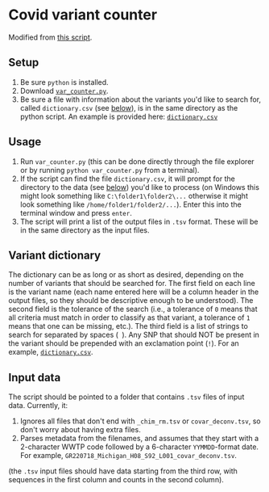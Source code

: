 # Covid variant counter

Modified from
[this script](https://github.com/degregory/Programs/blob/main/NYC_Variant_Counter.py).

## Setup

1. Be sure `python` is installed.
2. Download
   [`var_counter.py`](https://github.com/istaves/covid-variant-counter/releases/download/release/var_counter.py).
3. Be sure a file with information about the variants you'd like to search for,
   called `dictionary.csv` (see [below](#variant-dictionary)), is in the same
   directory as the python script. An example is provided here:
   [`dictionary.csv`](https://github.com/istaves/covid-variant-counter/releases/download/release/dictionary.csv)

## Usage

1. Run `var_counter.py` (this can be done directly through the file explorer or
   by running `python var_counter.py` from a terminal).
2. If the script can find the file `dictionary.csv`, it will prompt for the
   directory to the data (see [below](#input-data)) you'd like to process (on
   Windows this might look something like `C:\folder1\folder2\...` otherwise it
   might look something like `/home/folder1/folder2/...`). Enter this into the
   terminal window and press `enter`.
3. The script will print a list of the output files in `.tsv` format. These will
   be in the same directory as the input files.

## Variant dictionary

The dictionary can be as long or as short as desired, depending on the number of
variants that should be searched for. The first field on each line is the
variant name (each name entered here will be a column header in the output
files, so they should be descriptive enough to be understood). The second field
is the tolerance of the search (i.e., a tolerance of `0` means that all criteria
must match in order to classify as that variant, a tolerance of `1` means that
one can be missing, etc.). The third field is a list of strings to search for
separated by spaces (` `). Any SNP that should NOT be present in the variant
should be prepended with an exclamation point (`!`). For an example,
[`dictionary.csv`](https://github.com/istaves/covid-variant-counter/releases/download/release/dictionary.csv).

## Input data

The script should be pointed to a folder that contains `.tsv` files of input
data. Currently, it:

1. Ignores all files that don't end with `_chim_rm.tsv` or `covar_deconv.tsv`,
   so don't worry about having extra files.
2. Parses metadata from the filenames, and assumes that they start with a
   2-character WWTP code followed by a 6-character `YYMMDD`-format date. For
   example, `GR220718_Michigan_H08_S92_L001_covar_deconv.tsv`.

(the `.tsv` input files should have data starting from the third row, with sequences in the first column and counts in the second column).
